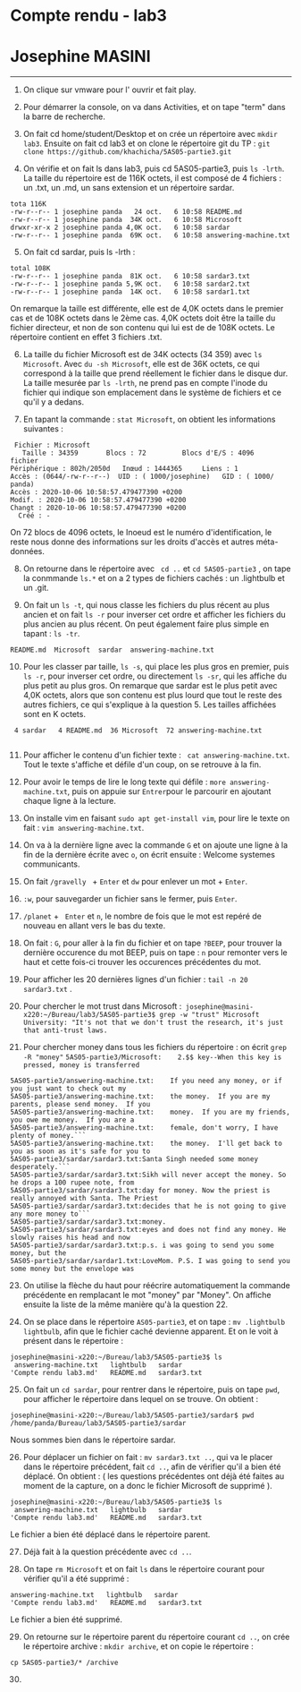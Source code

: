 # Compte rendu - lab3
# Josephine MASINI

--------------------

1. On clique sur vmware pour l' ouvrir et fait play.

2. Pour démarrer la console, on va dans Activities, et on tape "term" dans la barre de recherche.

3. On fait cd home/student/Desktop et on crée un répertoire avec ```mkdir lab3```. Ensuite on fait cd lab3 et on clone le répertoire git du TP :
```git clone https://github.com/khachicha/5AS05-partie3.git```

4. On vérifie et on fait ls dans lab3, puis cd 5AS05-partie3, puis ```ls -lrth```. La taille du répertoire est de 116K octets, il est composé de 4 fichiers : un .txt, un .md, un sans extension et un répertoire sardar.

```
tota 116K
-rw-r--r-- 1 josephine panda   24 oct.   6 10:58 README.md
-rw-r--r-- 1 josephine panda  34K oct.   6 10:58 Microsoft
drwxr-xr-x 2 josephine panda 4,0K oct.   6 10:58 sardar
-rw-r--r-- 1 josephine panda  69K oct.   6 10:58 answering-machine.txt

``` 
5. On fait cd sardar, puis ls -lrth :

```
total 108K
-rw-r--r-- 1 josephine panda  81K oct.   6 10:58 sardar3.txt
-rw-r--r-- 1 josephine panda 5,9K oct.   6 10:58 sardar2.txt
-rw-r--r-- 1 josephine panda  14K oct.   6 10:58 sardar1.txt

```
On remarque la taille est différente, elle est de 4,0K octets dans le premier cas et de 108K octets dans le 2ème cas. 4,0K octets doit être la taille du fichier directeur, et non de son contenu qui lui est de de 108K octets. Le répertoire contient en effet 3 fichiers .txt.

6. La taille du fichier Microsoft est de 34K octects (34 359) avec ```ls Microsoft```. Avec ```du -sh Microsoft```, elle est de 36K octets, ce qui correspond à la taille que prend réellement le fichier dans le disque dur. La taille mesurée par ```ls -lrth```, ne prend pas en compte l'inode du fichier qui indique son emplacement dans le système de fichiers et ce qu'il y a dedans.

7. En tapant la commande : ```stat Microsoft```, on obtient les informations suivantes :

```
 Fichier : Microsoft
   Taille : 34359     	Blocs : 72         Blocs d'E/S : 4096   fichier
Périphérique : 802h/2050d	Inœud : 1444365     Liens : 1
Accès : (0644/-rw-r--r--)  UID : ( 1000/josephine)   GID : ( 1000/   panda)
Accès : 2020-10-06 10:58:57.479477390 +0200
Modif. : 2020-10-06 10:58:57.479477390 +0200
Changt : 2020-10-06 10:58:57.479477390 +0200
  Créé : -

```
On 72 blocs de 4096 octets, le Inoeud est le numéro d'identification, le reste nous donne des informations sur les droits d'accès et autres méta-données.

8. On retourne dans le répertoire avec ``` cd ..``` et ```cd 5AS05-partie3``` , on tape la conmmande ```ls.*``` et on a 2 types de fichiers cachés : un .lightbulb et un .git.

9. On fait un ```ls -t```, qui nous classe les fichiers du plus récent au plus ancien et on fait ```ls -r``` pour inverser cet ordre et afficher les fichiers du plus ancien au plus récent. On peut également faire plus simple en tapant : ``` ls -tr ```.

```
README.md  Microsoft  sardar  answering-machine.txt

```

10. Pour les classer par taille, ```ls -s```, qui place les plus gros en premier, puis ```ls -r```, pour inverser cet ordre, ou directement ```ls -sr```, qui les affiche du plus petit au plus gros.
On remarque que sardar est le plus petit avec 4,0K octets, alors que son contenu est plus lourd que tout le reste des autres fichiers, ce qui s'explique à la question 5. Les tailles affichées sont en K octets.

```
 4 sardar   4 README.md  36 Microsoft  72 answering-machine.txt
 
 ```
 11. Pour afficher le contenu d'un fichier texte : ``` cat answering-machine.txt```. Tout le texte s'affiche et défile d'un coup, on se retrouve à la fin.
 
 12. Pour avoir le temps de lire le long texte qui défile : ```more answering-machine.txt```, puis on appuie sur ```Entrer```pour le parcourir en ajoutant chaque ligne à la lecture.
 
 13. On installe vim en faisant ```sudo apt get-install vim```, pour lire le texte on fait : ```vim answering-machine.txt```.
 
 14. On va à la dernière ligne avec la commande ```G``` et on ajoute une ligne à la fin de la dernière écrite avec ```o```, on écrit ensuite : Welcome systemes communicants.
 
 15. On fait ```/gravelly ``` + ```Enter``` et ```dw``` pour enlever un mot + ```Enter```.
 
 16. ```:w```, pour sauvegarder un fichier sans le fermer, puis ```Enter```.
 
 17. ```/planet``` + ``` Enter``` et ```n```, le nombre de fois que le mot est repéré de nouveau en allant vers le bas du texte.
 
 19. On fait : ```G```, pour aller à la fin du fichier et on tape ```?BEEP```, pour trouver la dernière occurence du mot BEEP, puis on tape : ```n``` pour remonter vers le haut et cette fois-ci trouver les occurences précédentes du mot.
 
 20. Pour afficher les 20 dernières lignes d'un fichier : ``` tail -n 20 sardar3.txt ``` .
  
 21. Pour chercher le mot trust dans Microsoft :``` josephine@masini-x220:~/Bureau/lab3/5AS05-partie3$ grep -w "trust" Microsoft```
 ```University: "It's not that we don't trust the research, it's just that anti-trust laws.```

22. Pour chercher money dans tous les fichiers du répertoire : on écrit ```grep -R "money"```  ```5AS05-partie3/Microsoft:    2.$$ key--When this key is pressed, money is transferred```
```
5AS05-partie3/answering-machine.txt:	If you need any money, or if you just want to check out my
5AS05-partie3/answering-machine.txt:	the money.  If you are my parents, please send money.  If you
5AS05-partie3/answering-machine.txt:	money.  If you are my friends, you owe me money.  If you are a
5AS05-partie3/answering-machine.txt:	female, don't worry, I have plenty of money.```
5AS05-partie3/answering-machine.txt:	the money.  I'll get back to you as soon as it's safe for you to
5AS05-partie3/sardar/sardar3.txt:Santa Singh needed some money desperately.```
5AS05-partie3/sardar/sardar3.txt:Sikh will never accept the money. So he drops a 100 rupee note, from
5AS05-partie3/sardar/sardar3.txt:day for money. Now the priest is really annoyed with Santa. The Priest
5AS05-partie3/sardar/sardar3.txt:decides that he is not going to give any more money to```
5AS05-partie3/sardar/sardar3.txt:money.
5AS05-partie3/sardar/sardar3.txt:eyes and does not find any money. He slowly raises his head and now
5AS05-partie3/sardar/sardar3.txt:p.s. i was going to send you some money, but the
5AS05-partie3/sardar/sardar1.txt:LoveMom. P.S. I was going to send you some money but the envelope was
```

23. On utilise la flèche du haut pour réécrire automatiquement la commande précédente en remplacant le mot "money" par "Money". On affiche ensuite la liste de la même manière qu'à la question 22.

24. On se place dans le répertoire ```AS05-partie3```, et on tape : ```mv .lightbulb lightbulb```, afin que le fichier caché devienne apparent. Et on le voit à présent dans le répertoire :
```
josephine@masini-x220:~/Bureau/lab3/5AS05-partie3$ ls
 answering-machine.txt   lightbulb   sardar
'Compte rendu lab3.md'   README.md   sardar3.txt
```

25. On fait un ```cd sardar```, pour rentrer dans le répertoire, puis on tape ```pwd```, pour afficher le répertoire dans lequel on se trouve. On obtient :
```
josephine@masini-x220:~/Bureau/lab3/5AS05-partie3/sardar$ pwd
/home/panda/Bureau/lab3/5AS05-partie3/sardar
```
Nous sommes bien dans le répertoire sardar.

26. Pour déplacer un fichier on fait : ```mv sardar3.txt ..```, qui va le placer dans le répertoire précédent, fait ```cd ..```, afin de vérifier qu'il a bien été déplacé. On obtient : ( les questions précédentes ont déjà été faites au moment de la capture, on a donc le fichier Microsoft de supprimé ).
```
josephine@masini-x220:~/Bureau/lab3/5AS05-partie3$ ls
 answering-machine.txt   lightbulb   sardar
'Compte rendu lab3.md'   README.md   sardar3.txt

```
Le fichier a bien été déplacé dans le répertoire parent.

27. Déjà fait à la question précédente avec ```cd ..```.

28. On tape ```rm Microsoft``` et on fait ```ls``` dans le répertoire courant pour vérifier qu'il a été supprimé :
```
answering-machine.txt   lightbulb   sardar
'Compte rendu lab3.md'   README.md   sardar3.txt
```
Le fichier a bien été supprimé.

29. On retourne sur le répertoire parent du répertoire courant ```cd ..```, on crée le répertoire archive : ```mkdir archive```, et on copie le répertoire :
```
cp 5AS05-partie3/* /archive

```
30.





